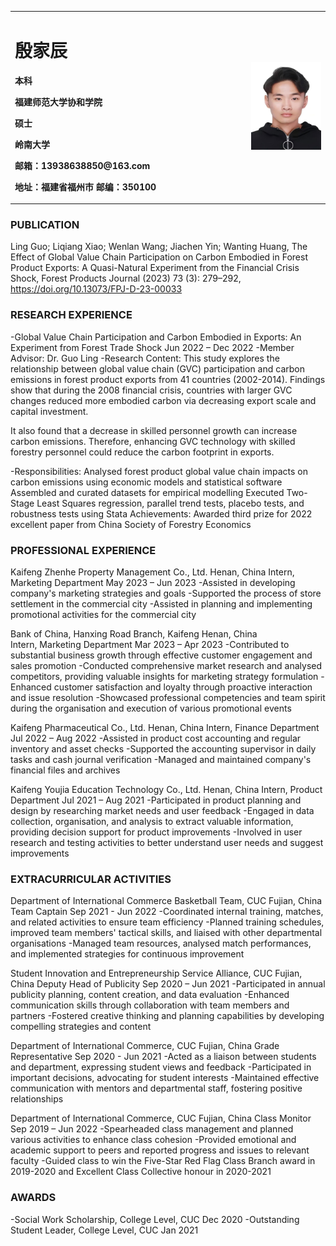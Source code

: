 
<table border="0">
  <tr>
    <td width="75%">
      <h1>殷家辰</h1>
      <p><b>本科</b></p >
      <p><b>福建师范大学协和学院</b></p >
      <p><b>硕士</b></p >
      <p><b>岭南大学</b></p >
      <p><b>邮箱：13938638850@163.com</b></p >
      <p><b>地址：福建省福州市
邮编：350100</b></p >
    </td>
    <td width="25%">
   <img src="/LU 证件照 1.jpg" width="100%">
    </td>
  </tr>
</table>


### PUBLICATION
Ling Guo; Liqiang Xiao; Wenlan Wang; Jiachen Yin; Wanting Huang, The Effect of Global Value Chain Participation on Carbon Embodied in Forest Product Exports: A Quasi-Natural Experiment from the Financial Crisis Shock, Forest Products Journal (2023) 73 (3): 279–292, https://doi.org/10.13073/FPJ-D-23-00033


### RESEARCH EXPERIENCE
-Global Value Chain Participation and Carbon Embodied in Exports: An Experiment from Forest Trade Shock 
                                                                       Jun 2022 – Dec 2022
-Member Advisor: Dr. Guo Ling
-Research Content: This study explores the relationship between global value chain (GVC) participation and carbon emissions in forest product exports from 41 countries (2002-2014). Findings show that during the 2008 financial crisis, countries with larger GVC changes reduced more embodied carbon via decreasing export scale and capital investment. <p>It also found that a decrease in skilled personnel growth can increase carbon emissions. Therefore, enhancing GVC technology with skilled forestry personnel could reduce the carbon footprint in exports. </p>
-Responsibilities:
Analysed forest product global value chain impacts on carbon emissions using economic models and statistical software
Assembled and curated datasets for empirical modelling
Executed Two-Stage Least Squares regression, parallel trend tests, placebo tests, and robustness tests using Stata
Achievements: Awarded third prize for 2022 excellent paper from China Society of Forestry Economics

### PROFESSIONAL EXPERIENCE
Kaifeng Zhenhe Property Management Co., Ltd.                                              Henan, China 
Intern, Marketing Department                                                       May 2023 – Jun 2023
-Assisted in developing company's marketing strategies and goals
-Supported the process of store settlement in the commercial city
-Assisted in planning and implementing promotional activities for the commercial city

Bank of China, Hanxing Road Branch, Kaifeng                                               Henan, China  
Intern, Marketing Department                                                      Mar 2023 – Apr 2023
-Contributed to substantial business growth through effective customer engagement and sales promotion
-Conducted comprehensive market research and analysed competitors, providing valuable insights for marketing strategy formulation
-Enhanced customer satisfaction and loyalty through proactive interaction and issue resolution
-Showcased professional competencies and team spirit during the organisation and execution of various promotional events


Kaifeng Pharmaceutical Co., Ltd.                                                           Henan, China 
Intern, Finance Department                                                          Jul 2022 – Aug 2022
-Assisted in product cost accounting and regular inventory and asset checks
-Supported the accounting supervisor in daily tasks and cash journal verification
-Managed and maintained company's financial files and archives
 
Kaifeng Youjia Education Technology Co., Ltd.                                               Henan, China 
Intern, Product Department                                                          Jul 2021 – Aug 2021
-Participated in product planning and design by researching market needs and user feedback
-Engaged in data collection, organisation, and analysis to extract valuable information, providing decision support for product improvements
-Involved in user research and testing activities to better understand user needs and suggest improvements

### EXTRACURRICULAR ACTIVITIES
Department of International Commerce Basketball Team, CUC                                Fujian, China
Team Captain                                                                      Sep 2021 - Jun 2022
-Coordinated internal training, matches, and related activities to ensure team efficiency
-Planned training schedules, improved team members' tactical skills, and liaised with other departmental organisations
-Managed team resources, analysed match performances, and implemented strategies for continuous improvement

Student Innovation and Entrepreneurship Service Alliance, CUC                               Fujian, China
Deputy Head of Publicity                                                            Sep 2020 – Jun 2021
-Participated in annual publicity planning, content creation, and data evaluation
-Enhanced communication skills through collaboration with team members and partners
-Fostered creative thinking and planning capabilities by developing compelling strategies and content

Department of International Commerce, CUC                                                Fujian, China
Grade Representative                                                               Sep 2020 - Jun 2021
-Acted as a liaison between students and department, expressing student views and feedback
-Participated in important decisions, advocating for student interests
-Maintained effective communication with mentors and departmental staff, fostering positive relationships

Department of International Commerce, CUC                                                Fujian, China
Class Monitor                                                                      Sep 2019 – Jun 2022
-Spearheaded class management and planned various activities to enhance class cohesion
-Provided emotional and academic support to peers and reported progress and issues to relevant faculty
-Guided class to win the Five-Star Red Flag Class Branch award in 2019-2020 and Excellent Class Collective honour in 2020-2021

### AWARDS
-Social Work Scholarship, College Level, CUC                                                  Dec 2020
-Outstanding Student Leader, College Level, CUC                                               Jan 2021
